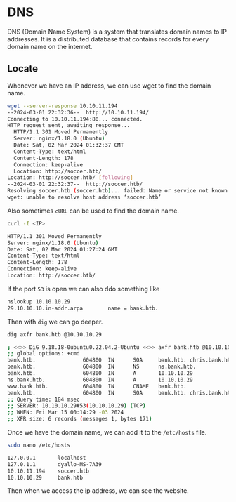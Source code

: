 # DNS

DNS (Domain Name System) is a system that translates domain names to IP addresses. It is a distributed database that contains records for every domain name on the internet.

## Locate

Whenever we have an IP address, we can use wget to find the domain name.

```bash
wget --server-response 10.10.11.194      
--2024-03-01 22:32:36--  http://10.10.11.194/
Connecting to 10.10.11.194:80... connected.
HTTP request sent, awaiting response... 
  HTTP/1.1 301 Moved Permanently
  Server: nginx/1.18.0 (Ubuntu)
  Date: Sat, 02 Mar 2024 01:32:37 GMT
  Content-Type: text/html
  Content-Length: 178
  Connection: keep-alive
  Location: http://soccer.htb/
Location: http://soccer.htb/ [following]
--2024-03-01 22:32:37--  http://soccer.htb/
Resolving soccer.htb (soccer.htb)... failed: Name or service not known.
wget: unable to resolve host address ‘soccer.htb’
```

Also sometimes `cURL` can be used to find the domain name.

```bash
curl -I <IP>  

HTTP/1.1 301 Moved Permanently
Server: nginx/1.18.0 (Ubuntu)
Date: Sat, 02 Mar 2024 01:27:24 GMT
Content-Type: text/html
Content-Length: 178
Connection: keep-alive
Location: http://soccer.htb/
```

If the port `53` is open we can also ddo something like

```bash
nslookup 10.10.10.29
29.10.10.10.in-addr.arpa        name = bank.htb.
```

Then with `dig` we can go deeper.

```bash
dig axfr bank.htb @10.10.10.29                                                                 

; <<>> DiG 9.18.18-0ubuntu0.22.04.2-Ubuntu <<>> axfr bank.htb @10.10.10.29
;; global options: +cmd
bank.htb.               604800  IN      SOA     bank.htb. chris.bank.htb. 2 604800 86400 2419200 604800
bank.htb.               604800  IN      NS      ns.bank.htb.
bank.htb.               604800  IN      A       10.10.10.29
ns.bank.htb.            604800  IN      A       10.10.10.29
www.bank.htb.           604800  IN      CNAME   bank.htb.
bank.htb.               604800  IN      SOA     bank.htb. chris.bank.htb. 2 604800 86400 2419200 604800
;; Query time: 184 msec
;; SERVER: 10.10.10.29#53(10.10.10.29) (TCP)
;; WHEN: Fri Mar 15 00:14:29 -03 2024
;; XFR size: 6 records (messages 1, bytes 171)
```

Once we have the domain name, we can add it to the `/etc/hosts` file.

```bash
sudo nano /etc/hosts

127.0.0.1       localhost
127.0.1.1       dyallo-MS-7A39
10.10.11.194    soccer.htb
10.10.10.29     bank.htb
```

Then when we access the ip address, we can see the website.